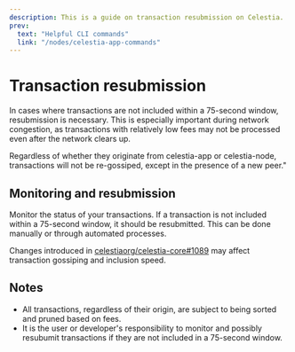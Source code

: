 ```yaml
---
description: This is a guide on transaction resubmission on Celestia.
prev:
  text: "Helpful CLI commands"
  link: "/nodes/celestia-app-commands"
---
```


# Transaction resubmission

In cases where transactions are not included within a 75-second window,
resubmission is necessary. This is especially important during network
congestion, as transactions with relatively low fees may not be processed
even after the network clears up.

Regardless of whether they originate from celestia-app or celestia-node, transactions will not be re-gossiped, except in the presence of a new peer."

## Monitoring and resubmission

Monitor the status of your transactions. If a transaction is not included within
a 75-second window, it should be resubmitted. This can be done manually or
through automated processes.

Changes introduced in [celestiaorg/celestia-core#1089](https://github.com/celestiaorg/celestia-core/pull/1089)
may affect transaction gossiping and inclusion speed.

## Notes

- All transactions, regardless of their origin, are subject to being sorted and
  pruned based on fees.
- It is the user or developer's responsibility to monitor and possibly resubumit
  transactions if they are not included in a 75-second window.
